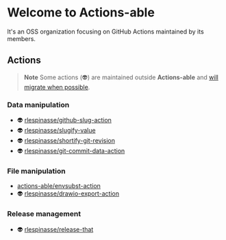 # Welcome to **Actions-able**

It's an OSS organization focusing on GitHub Actions maintained by its members.

## Actions

> **Note** Some actions (:alien:) are maintained outside **Actions-able** and [will migrate when possible](https://github.com/orgs/actions-able/projects/1).

### Data manipulation

- :alien: [rlespinasse/github-slug-action](https://github.com/rlespinasse/github-slug-action)
- :alien: [rlespinasse/slugify-value](https://github.com/rlespinasse/slugify-value)
- :alien: [rlespinasse/shortify-git-revision](https://github.com/rlespinasse/shortify-git-revision)
- :alien: [rlespinasse/git-commit-data-action](https://github.com/rlespinasse/git-commit-data-action)

### File manipulation

- [actions-able/envsubst-action](https://github.com/actions-able/envsubst-action)
- :alien: [rlespinasse/drawio-export-action](https://github.com/rlespinasse/drawio-export-action)

### Release management

- :alien: [rlespinasse/release-that](https://github.com/rlespinasse/release-that)
